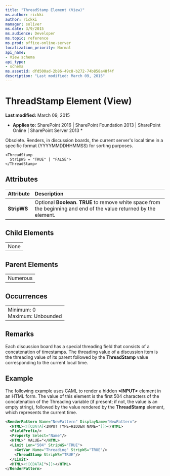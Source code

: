```yaml
---
title: "ThreadStamp Element (View)"
ms.author: rickki
author: rickki
manager: soliver
ms.date: 3/9/2015
ms.audience: Developer
ms.topic: reference
ms.prod: office-online-server
localization_priority: Normal
api_name:
- View schema
api_type:
- schema
ms.assetid: dfd500ad-2b86-49c8-b272-74b858a48f4f
description: "Last modified: March 09, 2015"
---
```


# ThreadStamp Element (View)

 **Last modified:** March 09, 2015 
  
 * **Applies to:** SharePoint 2016 | SharePoint Foundation 2013 | SharePoint Online | SharePoint Server 2013 * 
  
Obsolete. Renders, in discussion boards, the current server's local time in a specific format (YYYYMMDDHHMMSS) for sorting purposes.
  
```
<ThreadStamp
  StripWS = "TRUE" | "FALSE">
</ThreadStamp>
```

## Attributes

|**Attribute**|**Description**|
|:-----|:-----|
|**StripWS** <br/> |Optional **Boolean**. **TRUE** to remove white space from the beginning and end of the value returned by the element.  <br/> |
   
## Child Elements

||
|:-----|
|None |
   
## Parent Elements

||
|:-----|
|Numerous |
   
## Occurrences

||
|:-----|
|Minimum: 0  <br/> Maximum: Unbounded  <br/> |
   
## Remarks

Each discussion board has a special threading field that consists of a concatenation of timestamps. The threading value of a discussion item is the threading value of its parent followed by the **ThreadStamp** value corresponding to the current local time. 
  
## Example

The following example uses CAML to render a hidden **\<INPUT\>** element in an HTML form. The value of this element is the first 504 characters of the concatenation of the Threading variable (if present; if not, the value is an empty string), followed by the value rendered by the **ThreadStamp** element, which represents the current time. 
  
```XML
<RenderPattern Name="NewPattern" DisplayName="NewPattern">
  <HTML><![CDATA[<INPUT TYPE=HIDDEN NAME="]]></HTML>
  <FieldPrefix/>
  <Property Select="Name"/>
  <HTML>" VALUE="</HTML>
  <Limit Len="504" StripWS="TRUE">
    <GetVar Name="Threading" StripWS="TRUE"/>
    <ThreadStamp StripWS="TRUE"/>
  </Limit>
  <HTML><![CDATA[">]]></HTML>
</RenderPattern>
```


